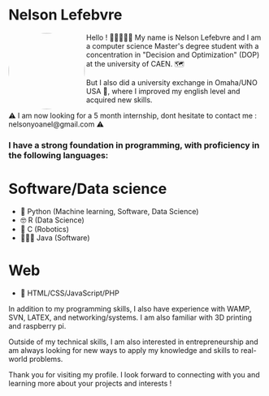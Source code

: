 # Nelson Lefebvre
<div class="container">
<img align="left" width="150" style="border-radius: 50%" src="https://avatars.githubusercontent.com/u/67764842?s=400&u=360a7c0ff1bab7ebf92508232e2516dd62bb47fd&v=4"/>
<p> Hello ! 👋🏻🧔🏻‍♂️ My name is Nelson Lefebvre and I am a computer science Master's degree student with a concentration in "Decision and Optimization" (DOP) at the university of CAEN. 🗺️</p>
<p> But I also did a university exchange in Omaha/UNO USA 🐂, where I improved my english level and acquired new skills.</p>
<p> ⚠️ I am now looking for a 5 month internship, dont hesitate to contact me : nelsonyoanel@gmail.com ⚠️</p>
</div>

### I have a strong foundation in programming, with proficiency in the following languages:
# Software/Data science
- 🐍 Python (Machine learning, Software, Data Science)
- 🤓 R (Data Science)
- 🤖 C (Robotics)
- 🧑🏻‍💻 Java (Software)

# Web
- 🎨 HTML/CSS/JavaScript/PHP


In addition to my programming skills, I also have experience with WAMP, SVN, LATEX, and networking/systems. I am also familiar with 3D printing and raspberry pi.

Outside of my technical skills, I am also interested in entrepreneurship and am always looking for new ways to apply my knowledge and skills to real-world problems.

Thank you for visiting my profile. I look forward to connecting with you and learning more about your projects and interests !
